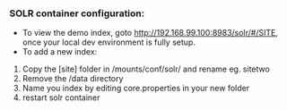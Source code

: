 ### SOLR container configuration:
 - To view the demo index, goto http://192.168.99.100:8983/solr/#/SITE, once your local dev environment is fully setup.
 - To add a new index:
 1. Copy the [site] folder in /mounts/conf/solr/ and rename eg. sitetwo
 2. Remove the /data directory
 3. Name you index by editing core.properties in your new folder
 4. restart solr container
